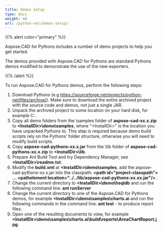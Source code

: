 ```yaml
---
title: Demos Setup
type: docs
weight: 40
url: /python-net/demos-setup/
---
```


{{% alert color="primary" %}}

Aspose.CAD for Pythons includes a number of demo projects to help you get started.

The demos provided with Aspose.CAD for Pythons are standard Pythons demos modified to demonstrate the use of the new exporters.

{{% /alert %}}

To run Aspose.CAD for Pythons demos, perform the following steps:

1. Download Pythons (e.g <https://sourceforge.net/projects/python-net/files/archive/>). Make sure to download the entire archived project with the source code and demos, not just a single JAR.
1. Unpack the archived project to some location on your hard disk, for example C:\.
1. Copy all demo folders from the \samples folder of **aspose-cad-xx.x.zip** to **\<InstallDir>\demo\samples**, where "\<InstallDir>" is the location you have unpacked Pythons to. This step is required because demo build scripts rely on the Pythons’ folder structure, otherwise you will need to modify build scripts.
1. Copy **aspose-cad-pythons-xx.x.jar** from the \lib folder of **aspose-cad-pythons-xx.x.zip** to **\<InstallDir>\lib**.
1. Prepare Ant Build Tool and Ivy Dependency Manager, see **\<InstallDir>\readme.txt**.
1. Modify the **build.xml** at **\<InstallDir>\demo\samples**, add the aspose-cad-pythons-xx.x.jar into the classpath:
   **\<path id="project-classpath"> ... \<pathelement location="../../lib/aspose-cad-pythons-xx.xx.jar"/> </path>**.
1. Change the current directory to **\<InstallDir>\demo\hsqldb** and run the following command line:
   **ant runServer**
1. Change the current directory to one of the Aspose.CAD for Pythons demos, for example **\<InstallDir>\demo\samples\charts.ai** and run the following commands in the command line:
   **ant test** - to produce report files.
1. Open one of the resulting documents to view, for example **\<InstallDir>\demo\samples\charts.ai\build\reports\AreaChartReport.jpg**.
